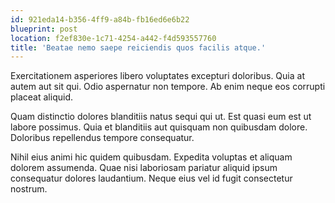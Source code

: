 ```yaml
---
id: 921eda14-b356-4ff9-a84b-fb16ed6e6b22
blueprint: post
location: f2ef830e-1c71-4254-a442-f4d593557760
title: 'Beatae nemo saepe reiciendis quos facilis atque.'
---
```

Exercitationem asperiores libero voluptates excepturi doloribus. Quia at autem aut sit qui. Odio aspernatur non tempore. Ab enim neque eos corrupti placeat aliquid.

Quam distinctio dolores blanditiis natus sequi qui ut. Est quasi eum est ut labore possimus. Quia et blanditiis aut quisquam non quibusdam dolore. Doloribus repellendus tempore consequatur.

Nihil eius animi hic quidem quibusdam. Expedita voluptas et aliquam dolorem assumenda. Quae nisi laboriosam pariatur aliquid ipsum consequatur dolores laudantium. Neque eius vel id fugit consectetur nostrum.